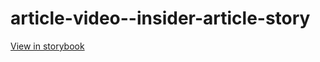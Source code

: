 # article-video--insider-article-story

[View in storybook](https://raw.githack.com/Independent-Digital-News-and-Media-Ltd/standard-pwamp-sb/PR-614-sb/index.html?path=/story/article-video--insider-article-story)